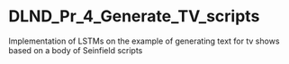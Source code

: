 # DLND_Pr_4_Generate_TV_scripts
Implementation of LSTMs on the example of generating text for tv shows based on a body of Seinfield scripts
